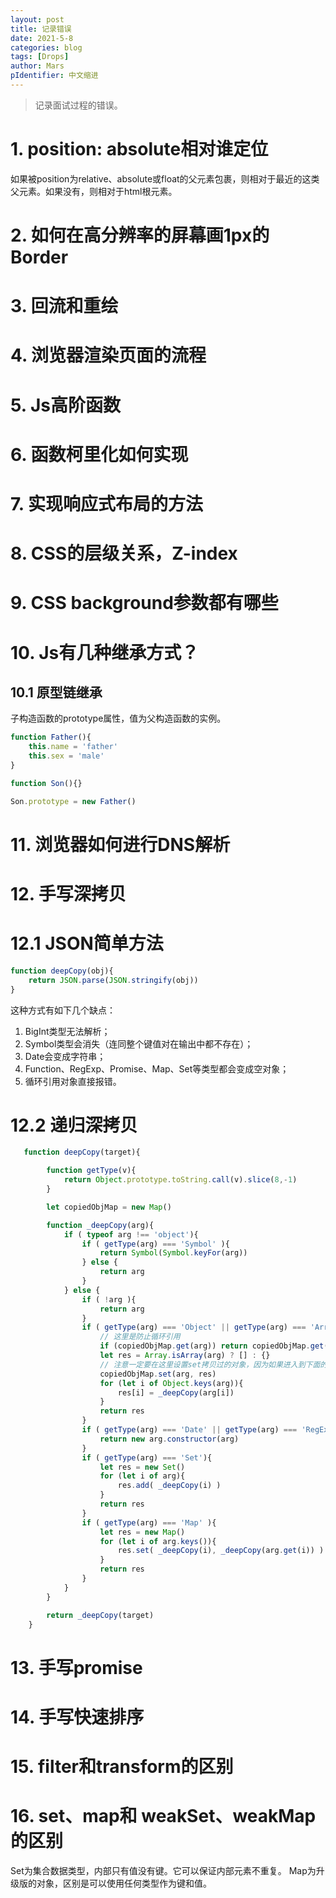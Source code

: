 ```yaml
---
layout: post
title: 记录错误
date: 2021-5-8
categories: blog
tags: [Drops]
author: Mars
pIdentifier: 中文缩进
---
```


> 记录面试过程的错误。
>

# 1. position: absolute相对谁定位

如果被position为relative、absolute或float的父元素包裹，则相对于最近的这类父元素。如果没有，则相对于html根元素。

# 2. 如何在高分辨率的屏幕画1px的Border

# 3. 回流和重绘

# 4. 浏览器渲染页面的流程

# 5. Js高阶函数

# 6. 函数柯里化如何实现

# 7. 实现响应式布局的方法

# 8. CSS的层级关系，Z-index

# 9. CSS background参数都有哪些

# 10. Js有几种继承方式？

## 10.1 原型链继承

子构造函数的prototype属性，值为父构造函数的实例。

```js
function Father(){
    this.name = 'father'
    this.sex = 'male'
}

function Son(){}

Son.prototype = new Father()
```

# 11. 浏览器如何进行DNS解析

# 12. 手写深拷贝

# 12.1 JSON简单方法

```js
function deepCopy(obj){
    return JSON.parse(JSON.stringify(obj))
}
```

这种方式有如下几个缺点：

1. BigInt类型无法解析；
2. Symbol类型会消失（连同整个键值对在输出中都不存在）；
3. Date会变成字符串；
4. Function、RegExp、Promise、Map、Set等类型都会变成空对象；
5. 循环引用对象直接报错。

# 12.2 递归深拷贝

```js
   function deepCopy(target){

        function getType(v){
            return Object.prototype.toString.call(v).slice(8,-1)
        }

        let copiedObjMap = new Map()

        function _deepCopy(arg){
            if ( typeof arg !== 'object'){
                if ( getType(arg) === 'Symbol' ){
                    return Symbol(Symbol.keyFor(arg))
                } else {
                    return arg
                }
            } else {
                if ( !arg ){
                    return arg
                }
                if ( getType(arg) === 'Object' || getType(arg) === 'Array'){
                    // 这里是防止循环引用
                    if (copiedObjMap.get(arg)) return copiedObjMap.get(arg)
                    let res = Array.isArray(arg) ? [] : {}
                    // 注意一定要在这里设置set拷贝过的对象，因为如果进入到下面的递归，就会执行循环拷贝了，导致栈溢出。
                    copiedObjMap.set(arg, res)
                    for (let i of Object.keys(arg)){
                        res[i] = _deepCopy(arg[i])
                    }
                    return res
                }
                if ( getType(arg) === 'Date' || getType(arg) === 'RegExp'){
                    return new arg.constructor(arg)
                }
                if ( getType(arg) === 'Set'){
                    let res = new Set()
                    for (let i of arg){
                        res.add( _deepCopy(i) )
                    }
                    return res
                }
                if ( getType(arg) === 'Map' ){
                    let res = new Map()
                    for (let i of arg.keys()){
                        res.set( _deepCopy(i), _deepCopy(arg.get(i)) )
                    }
                    return res
                }
            }
        }

        return _deepCopy(target)
    }
```

# 13. 手写promise



# 14. 手写快速排序



# 15. filter和transform的区别

# 16. set、map和 weakSet、weakMap的区别

Set为集合数据类型，内部只有值没有键。它可以保证内部元素不重复。
Map为升级版的对象，区别是可以使用任何类型作为键和值。



